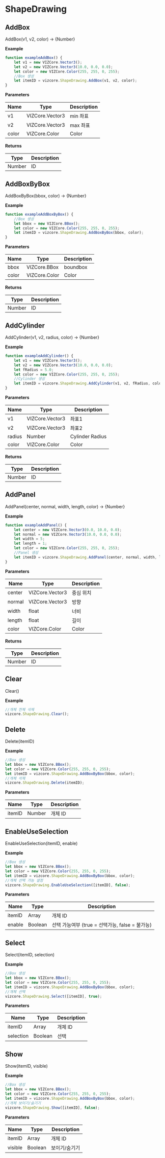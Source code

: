 # ShapeDrawing

## AddBox
<procedure title="Box 생성" collapsible="true">
<note>AddBox(v1, v2, color) → {Number}</note>

**Example**
```Javascript
function exampleAddBox() {
    let v1 = new VIZCore.Vector3();                                     //min 좌표
    let v2 = new VIZCore.Vector3(10.0, 0.0, 0.0);                       //max 좌표
    let color = new VIZCore.Color(255, 255, 0, 255);                    //R, G, B, A
    //Box 생성
    let itemID = vizcore.ShapeDrawing.AddBox(v1, v2, color);
}
```
**Parameters**

| Name  | Type            | Description |
|-------|-----------------|-------------|
| v1    | VIZCore.Vector3 | min 좌표      |
| v2    | VIZCore.Vector3 | max 좌표      |
| color | VIZCore.Color   | Color       |

**Returns**

| Type   | Description |
|--------|-------------|
| Number | ID          |

</procedure>

## AddBoxByBox
<procedure title="Box 생성" collapsible="true">
<note>AddBoxByBox(bbox, color) → {Number}</note>

**Example**
```Javascript
function exampleAddBoxByBox() {
    //Box 생성
    let bbox = new VIZCore.BBox();
    let color = new VIZCore.Color(255, 255, 0, 255);
    let itemID = vizcore.ShapeDrawing.AddBoxByBox(bbox, color);
}
```
**Parameters**

| Name  | Type          | Description |
|-------|---------------|-------------|
| bbox  | 	VIZCore.BBox | boundbox    |
| color | VIZCore.Color | Color       |

**Returns**

| Type   | Description |
|--------|-------------|
| Number | ID          |

</procedure>

## AddCylinder
<procedure title="Cylinder 생성" collapsible="true">
<note>AddCylinder(v1, v2, radius, color) → {Number}</note>

**Example**
```Javascript
function exampleAddCylinder() {
    let v1 = new VIZCore.Vector3();                                          //좌표1
    let v2 = new VIZCore.Vector3(10.0, 0.0, 0.0);                            //좌표2
    let fRadius = 5.0;                                                       //Cylinder Radius
    let color = new VIZCore.Color(255, 255, 0, 255);                         //R, G, B, A
    //Cylinder 생성
    let itemID = vizcore.ShapeDrawing.AddCylinder(v1, v2, fRadius, color);
}
```
**Parameters**

| Name   | Type            | Description     |
|--------|-----------------|-----------------|
| v1     | VIZCore.Vector3 | 좌표1             |
| v2     | VIZCore.Vector3 | 좌표2             |
| radius | Number          | Cylinder Radius |
| color  | VIZCore.Color   | Color           |

**Returns**

| Type   | Description |
|--------|-------------|
| Number | ID          |
</procedure>

## AddPanel
<procedure title="평판 생성" collapsible="true">
<note>AddPanel(center, normal, width, length, color) → {Number}</note>

**Example**
```Javascript
function exampleAddPanel() {
    let center = new VIZCore.Vector3(0.0, 10.0, 0.0);                                     //중심 위치
    let normal = new VIZCore.Vector3(10.0, 0.0, 0.0);                       //방향
    let width = 5;
    let length = 1;
    let color = new VIZCore.Color(255, 255, 0, 255);                    //R, G, B, A
    //Panel 생성
    let itemID = vizcore.ShapeDrawing.AddPanel(center, normal, width, length, color);
}
```
**Parameters**

| Name   | Type            | Description |
|--------|-----------------|-------------|
| center | VIZCore.Vector3 | 중심 위치       |
| normal | VIZCore.Vector3 | 방향          |
| width  | float           | 너비          |
| length | float           | 길이          |
| color  | VIZCore.Color   | Color       |

**Returns**

| Type   | Description |
|--------|-------------|
| Number | ID          |

</procedure>

## Clear
<procedure title="개체 전체 삭제" collapsible="true">
<note>Clear()</note>

**Example**
```Javascript
//개체 전체 삭제
vizcore.ShapeDrawing.Clear();
```
</procedure>

## Delete
<procedure title="개체 삭제" collapsible="true">
<note>Delete(itemID)</note>

**Example**
```Javascript
//Box 생성
let bbox = new VIZCore.BBox();
let color = new VIZCore.Color(255, 255, 0, 255);
let itemID = vizcore.ShapeDrawing.AddBoxByBox(bbox, color);
//개체 삭제
vizcore.ShapeDrawing.Delete(itemID);
```
**Parameters**

| Name   | Type   | Description |
|--------|--------|-------------|
| itemID | Number | 개체 ID       |
</procedure>

## EnableUseSelection
<procedure title="개체 선택 가능 설정" collapsible="true">
<note>EnableUseSelection(itemID, enable)</note>

**Example**
```Javascript
//Box 생성
let bbox = new VIZCore.BBox();
let color = new VIZCore.Color(255, 255, 0, 255);
let itemID = vizcore.ShapeDrawing.AddBoxByBox(bbox, color);
//개체 선택 가능 설정
vizcore.ShapeDrawing.EnableUseSelection([itemID], false);
```
**Parameters**

| Name   | Type    | Description                        |
|--------|---------|------------------------------------|
| itemID | Array   | 개체 ID                              |
| enable | Boolean | 선택 가능여부 (true = 선택가능, false = 불가능) |
</procedure>

## Select
<procedure title="개체 선택" collapsible="true">
<note>Select(itemID, selection)</note>

**Example**
```Javascript
//Box 생성
let bbox = new VIZCore.BBox();
let color = new VIZCore.Color(255, 255, 0, 255);
let itemID = vizcore.ShapeDrawing.AddBoxByBox(bbox, color);
//개체 선택
vizcore.ShapeDrawing.Select([itemID], true);
```
**Parameters**

| Name      | Type    | Description |
|-----------|---------|-------------|
| itemID    | Array   | 개체 ID       |
| selection | Boolean | 선택          |
</procedure>

## Show
<procedure title="개체 보이기/숨기기" collapsible="true">
<note>Show(itemID, visible)</note>

**Example**
```Javascript
//Box 생성
let bbox = new VIZCore.BBox();
let color = new VIZCore.Color(255, 255, 0, 255);
let itemID = vizcore.ShapeDrawing.AddBoxByBox(bbox, color);
//개체 보이기/숨기기
vizcore.ShapeDrawing.Show([itemID], false);
```
**Parameters**

| Name    | Type    | Description |
|---------|---------|-------------|
| itemID  | Array   | 개체 ID       |
| visible | Boolean | 보이기/숨기기     |
</procedure>